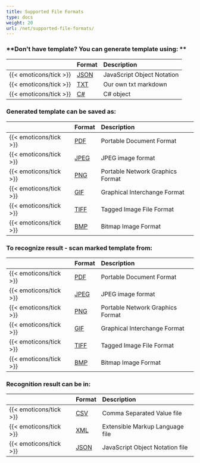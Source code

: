 ```yaml
---
title: Supported File Formats
type: docs
weight: 20
url: /net/supported-file-formats/
---
```


### **Don't have template? You can generate template using: **
||**Format**|**Description**|
| :- | :- | :- |
{{< emoticons/tick >}}|[JSON](https://docs.aspose.com/omr/net/template-generation/#json-markup)|JavaScript Object Notation|
{{< emoticons/tick >}}|[TXT](https://docs.aspose.com/omr/net/template-generation/#answersheettxt-content)|Our own txt markdown|
{{< emoticons/tick >}}|[C#](https://docs.aspose.com/omr/net/template-generation/#c-code-2)|C# object|

### **Generated template can be saved as:**
||**Format**|**Description**
| :- | :- | :- | 
|{{< emoticons/tick >}}|[PDF](https://docs.fileformat.com/pdf/)|Portable Document Format|
|{{< emoticons/tick >}}|[JPEG](https://docs.fileformat.com/image/jpeg/)|JPEG image format| 
|{{< emoticons/tick >}}|[PNG](https://docs.fileformat.com/image/png/)|Portable Network Graphics Format|
|{{< emoticons/tick >}}|[GIF](https://docs.fileformat.com/image/gif/)|Graphical Interchange Format|
|{{< emoticons/tick >}}|[TIFF](https://docs.fileformat.com/image/tiff/)|Tagged Image File Format|
|{{< emoticons/tick >}}|[BMP](https://docs.fileformat.com/image/bmp/)|Bitmap Image Format|

### **To recognize result - scan marked template from:**
||**Format**|**Description**
| :- | :- | :- | 
|{{< emoticons/tick >}}|[PDF](https://docs.fileformat.com/pdf/)|Portable Document Format|
|{{< emoticons/tick >}}|[JPEG](https://docs.fileformat.com/image/jpeg/)|JPEG image format| 
|{{< emoticons/tick >}}|[PNG](https://docs.fileformat.com/image/png/)|Portable Network Graphics Format|
|{{< emoticons/tick >}}|[GIF](https://docs.fileformat.com/image/gif/)|Graphical Interchange Format|
|{{< emoticons/tick >}}|[TIFF](https://docs.fileformat.com/image/tiff/)|Tagged Image File Format|
|{{< emoticons/tick >}}|[BMP](https://docs.fileformat.com/image/bmp/)|Bitmap Image Format|

### **Recognition result can be in:**
||**Format**|**Description**|
| :- | :- | :- |
{{< emoticons/tick >}}|[CSV](https://docs.fileformat.com/spreadsheet/csv/)|Comma Separated Value file| |
{{< emoticons/tick >}}|[XML](https://docs.fileformat.com/web/xml/)|Extensible Markup Language file| |
{{< emoticons/tick >}}|[JSON](https://docs.fileformat.com/spreadsheet/csv/)|JavaScript Object Notation file| |
